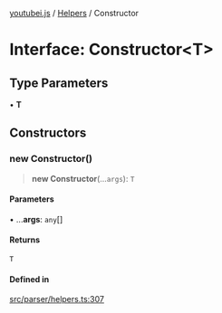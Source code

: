 [youtubei.js](../../../README.md) / [Helpers](../README.md) / Constructor

# Interface: Constructor\<T\>

## Type Parameters

• **T**

## Constructors

### new Constructor()

> **new Constructor**(...`args`): `T`

#### Parameters

• ...**args**: `any`[]

#### Returns

`T`

#### Defined in

[src/parser/helpers.ts:307](https://github.com/LuanRT/YouTube.js/blob/af92984523f90200a18314b94478a2697c9deab0/src/parser/helpers.ts#L307)

